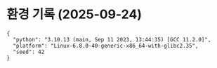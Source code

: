 ﻿# 환경 기록 (2025-09-24)

```
{
  "python": "3.10.13 (main, Sep 11 2023, 13:44:35) [GCC 11.2.0]",
  "platform": "Linux-6.8.0-40-generic-x86_64-with-glibc2.35",
  "seed": 42
}
```
